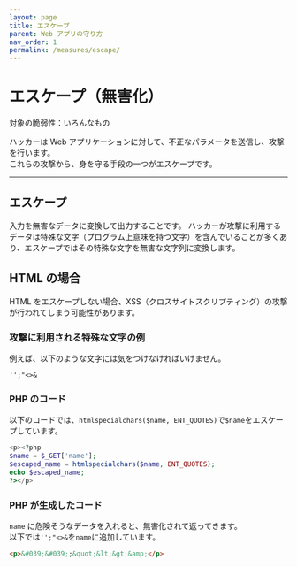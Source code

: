 ```yaml
---
layout: page
title: エスケープ
parent: Web アプリの守り方
nav_order: 1
permalink: /measures/escape/
---
```


# エスケープ（無害化）

対象の脆弱性：いろんなもの

ハッカーは Web アプリケーションに対して、不正なパラメータを送信し、攻撃を行います。  
これらの攻撃から、身を守る手段の一つがエスケープです。

---

## エスケープ

入力を無害なデータに変換して出力することです。
ハッカーが攻撃に利用するデータは特殊な文字（プログラム上意味を持つ文字）を含んでいることが多くあり、エスケープではその特殊な文字を無害な文字列に変換します。

## HTML の場合

HTML をエスケープしない場合、XSS（クロスサイトスクリプティング）の攻撃が行われてしまう可能性があります。

### 攻撃に利用される特殊な文字の例

例えば、以下のような文字には気をつけなければいけません。

```
'';"<>&
```

### PHP のコード

以下のコードでは、`htmlspecialchars($name, ENT_QUOTES)`で`$name`をエスケープしています。

```php
<p><?php
$name = $_GET['name'];
$escaped_name = htmlspecialchars($name, ENT_QUOTES);
echo $escaped_name;
?></p>
```

### PHP が生成したコード

`name` に危険そうなデータを入れると、無害化されて返ってきます。  
以下では`'';"<>&`を`name`に追加しています。

```html
<p>&#039;&#039;;&quot;&lt;&gt;&amp;</p>
```
